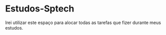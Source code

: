# Estudos-Sptech
Irei utilizar este espaço para alocar todas as tarefas que fizer durante meus estudos.
